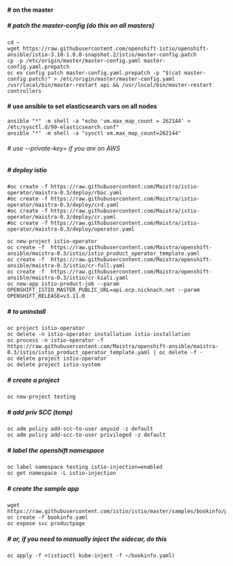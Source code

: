 #### # on the master

##### # patch the master-config (do this on all masters)
```
cd ~
wget https://raw.githubusercontent.com/openshift-istio/openshift-ansible/istio-3.10-1.0.0-snapshot.2/istio/master-config.patch
cp -p /etc/origin/master/master-config.yaml master-config.yaml.prepatch
oc ex config patch master-config.yaml.prepatch -p "$(cat master-config.patch)" > /etc/origin/master/master-config.yaml
/usr/local/bin/master-restart api && /usr/local/bin/master-restart controllers
```
#### # use ansible to set elasticsearch vars on all nodes
```
ansible "*" -m shell -a "echo 'vm.max_map_count = 262144' > /etc/sysctl.d/99-elasticsearch.conf"
ansible "*" -m shell -a "sysctl vm.max_map_count=262144"
```
###### # use --private-key= if you are on AWS
##### # deploy istio
```
#oc create -f https://raw.githubusercontent.com/Maistra/istio-operator/maistra-0.3/deploy/rbac.yaml
#oc create -f https://raw.githubusercontent.com/Maistra/istio-operator/maistra-0.3/deploy/crd.yaml
#oc create -f https://raw.githubusercontent.com/Maistra/istio-operator/maistra-0.3/deploy/cr.yaml
#oc create -f https://raw.githubusercontent.com/Maistra/istio-operator/maistra-0.3/deploy/operator.yaml

oc new-project istio-operator
oc create -f  https://raw.githubusercontent.com/Maistra/openshift-ansible/maistra-0.3/istio/istio_product_operator_template.yaml
oc create -f  https://raw.githubusercontent.com/Maistra/openshift-ansible/maistra-0.3/istio/cr-full.yaml
oc create -f  https://raw.githubusercontent.com/Maistra/openshift-ansible/maistra-0.3/istio/cr-kiali.yaml
oc new-app istio-product-job --param OPENSHIFT_ISTIO_MASTER_PUBLIC_URL=api.ocp.nicknach.net --param OPENSHIFT_RELEASE=v3.11.0
```
##### # to uninstall
```
oc project istio-operator
oc delete -n istio-operator installation istio-installation
oc process -n istio-operator -f https://raw.githubusercontent.com/Maistra/openshift-ansible/maistra-0.3/istio/istio_product_operator_template.yaml | oc delete -f -
oc delete project istio-operator
oc delete project istio-system 
```
##### # create a project
```
oc new-project testing
```
##### # add priv SCC (temp)
```
oc adm policy add-scc-to-user anyuid -z default
oc adm policy add-scc-to-user privileged -z default
```
##### # label the openshift namespace 
```
oc label namespace testing istio-injection=enabled
oc get namespace -L istio-injection
```
##### # create the sample app
```
wget https://raw.githubusercontent.com/istio/istio/master/samples/bookinfo/platform/kube/bookinfo.yaml
oc create -f bookinfo.yaml
oc expose svc productpage
```
##### # or, if you need to manually inject the sidecar, do this
```
oc apply -f <(istioctl kube-inject -f ~/bookinfo.yaml)
```
